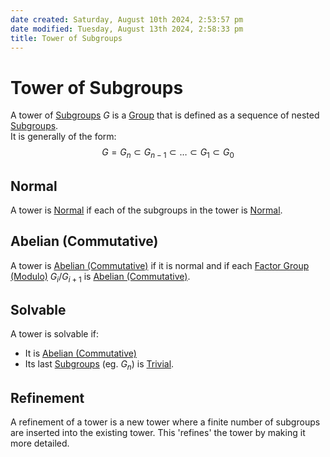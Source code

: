 ```yaml
---  
date created: Saturday, August 10th 2024, 2:53:57 pm  
date modified: Tuesday, August 13th 2024, 2:58:33 pm  
title: Tower of Subgroups  
---  
```

# Tower of Subgroups  
A tower of [Subgroups](./Subgroup.md) $G$ is a [Group](./Group.md) that is defined as a sequence of nested [Subgroups](./Subgroup.md).  
It is generally of the form:  
$$G=G_n\subset G_{n-1}\subset\dots\subset G_1\subset G_0$$  
  
## Normal  
A tower is [Normal](./Normal.md) if each of the subgroups in the tower is [Normal](./Normal.md).  
  
## Abelian (Commutative)  
A tower is [Abelian (Commutative)](../Commutativity-(Abelian).md) if it is normal and if each [Factor Group (Modulo)](./Factor-Group-(Modulo).md) $G_i/G_{i+1}$ is [Abelian (Commutative)](../Commutativity-(Abelian).md).  
## Solvable  
A tower is solvable if:  
- It is [Abelian (Commutative)](../Commutativity-(Abelian).md)  
- Its last [Subgroups](./Subgroup.md) (eg. $G_n$) is [Trivial](./Subgroup.md#trivial).  
  
## Refinement  
A refinement of a tower is a new tower where a finite number of subgroups are inserted into the existing tower. This 'refines' the tower by making it more detailed.